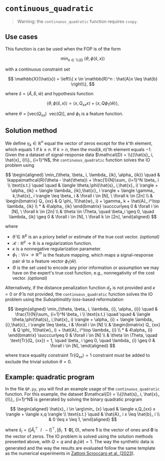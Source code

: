 # `continuous_quadratic`

>Warning: the `continuous_quadratic` function requires `cvxpy`.

## Use cases

This function is can be used when the FOP is of the form

$$
\min_ {x \in \mathbb{X}(\hat{s})} \ \langle \theta,\phi(\hat{s}, x) \rangle
$$

with a continuous constraint set

$$
\mathbb{X}(\hat{s}) = \left\\{ x \in \mathbb{R}^n : \hat{A}x \leq \hat{b} \right\\},
$$

where $\hat{s} = (\hat{A}, \hat{b}, \hat{w})$ and hypothesis function

$$
\langle \theta,\phi(\hat{s}, x) \rangle = \langle x,Q_ {xx} x \rangle  + \langle x,Q \phi_ 1(\hat{w}) \rangle,
$$

where $\theta = [\text{vec}(Q_ {xx}) \ \ \text{vec}(Q)]$, and $\phi_ 1$ is a feature function.

## Solution method

We define $\gamma_ k \in \mathbb{R}^n$ equal the vector of zeros except for the $k$'th element, which equals $1$ if $k \leq n$. If $k > n$, then the $\text{mod}(k,n)$'th element equals $-1$. Given the a dataset of signal-response data $\mathcal{D} = \\{(\hat{s}_ i, \hat{x}_ i)\\}_ {i=1}^N$,  the `continuous_quadratic` function solves the IO problem using


$$
\begin{aligned}
\min_{\theta, \beta_ i, \lambda_ {ik}, \alpha_ {ik}} \quad & \kappa\mathcal{R}(\theta - \hat{\theta}) + \frac{1}{N}\sum_ {i=1}^N \beta_ i  \\
\text{s.t.} \quad \quad & \langle \theta,\phi(\hat{s}_ i,\hat{x}_ i) \rangle + \alpha_ {ik} + \langle \lambda_ {ik},\hat{c}_ i \rangle + \langle \gamma_ k,\hat{x}_ i \rangle  \leq \beta_ i & \forall i \in [N], \ \forall k \in [2n] \\
& \begin{bmatrix}
    Q_ {xx} & Q \phi_ 1(\hat{w}_ i) + \gamma_ k + \hat{A}_ i^\top \lambda_ {ik} \\
    * & 4\alpha_ {ik}
    \end{bmatrix} \succcurlyeq 0 & \forall i \in [N], \ \forall k \in [2n] \\
& \theta \in \Theta, \quad \beta_i \geq 0, \quad \lambda_ {ik} \geq 0 & \forall i \in [N], \ \forall k \in [2n],
\end{aligned}
$$

where
- $\hat{\theta} \in \mathbb{R}^p$ is an a priory belief or estimate of the true cost vector. *(optional)*
- $\mathcal{R} : \mathbb{R}^p \to \mathbb{R}$ is a regularization function.
- $\kappa$ is a nonnegative regularization parameter.
- $\phi_ 1: \mathbb{W} \times \to \mathbb{R}^m$ is the feature mapping, which maps a signal-response pair $\hat{w}$ to a feature vector $\phi_ 1(\hat{w})$.
- $\Theta$ is the set used to encode any prior information or assumption we may have on the expert's true cost function, e.g., nonnegativity of the cost vector. *(optional)*

Alternatively, if the distance penalization function $d_ z$  is not provided and $\kappa=0$ or $\hat{\theta}$ is not provided, the `continuous_quadratic` function solves the IO problem using the *Suboptimality loss*-based reformulation

$$
\begin{aligned}
\min_{\theta, \beta_ i, \lambda_ {i}, \alpha_ {i}} \quad & \frac{1}{N}\sum_ {i=1}^N \beta_ i  \\
\text{s.t.} \quad \quad & \langle \theta,\phi(\hat{s}_ i,\hat{x}_ i) \rangle + \alpha_ {i} + \langle \lambda_ {i},\hat{c}_ i \rangle  \leq \beta_ i & \forall i \in [N] \\
& \begin{bmatrix}
    Q_ {xx} & Q \phi_ 1(\hat{w}_ i) + \hat{A}_ i^\top \lambda_ {i} \\
    * & 4\alpha_ {i}
    \end{bmatrix} \succcurlyeq 0 & \forall i \in [N] \\
& \theta \in \Theta, \quad \text{Tr}(Q_ {xx}) = 1, \quad \beta_ i \geq 0, \quad \lambda_ {i} \geq 0 & \forall i \in [N],
\end{aligned}
$$

where trace equality constraint $\text{Tr}(Q_ {xx}) = 1$ constraint must be added to exclude the trivial solution $\theta = 0$.

## Example: quadratic program

In the file `QP.py`, you will find an example usage of the `continuous_quadratic` function. For this example, the dataset $\mathcal{D} = \\{(\hat{s}_ i, \hat{x}_ i)\\}_ {i=1}^N$ is generated by solving the binary quadratic program

$$
\begin{aligned}
\hat{x}_ i \in \arg\min_ {x} \quad &  \langle x,Q_{xx} x \rangle  + \langle x,q \rangle \\
\text{s.t.} \quad & \hat{A}_ i x \leq \hat{b}_ i \\
& 0 \leq x \leq 1,
\end{aligned}
$$

where $\hat{s}_ i = ([\hat{A}_ i^\top \ \ I \ \ -I]^\top, [\hat{b}_ i \ \ \mathbf{1} \ \ \mathbf{0}], 0)$, where $\mathbf{1}$ is the vector of ones and $\mathbf{0}$ is the vector of zeros. The IO problem is solved using the solution methods presented above, with $Q = q$ and $\phi_ 1(\hat{w}) = 1$. The way the synthetic data is generated and the way the results are evaluated follow the same template as the numerical experiments in [Zattoni Scroccaro et al. (2023)](https://arxiv.org/abs/2305.07730).